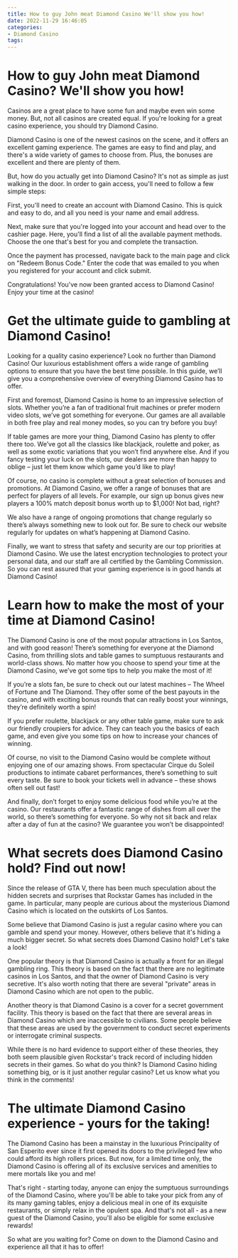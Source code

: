 ```yaml
---
title: How to guy John meat Diamond Casino We'll show you how!
date: 2022-11-29 16:46:05
categories:
- Diamond Casino
tags:
---
```



#  How to guy John meat Diamond Casino? We'll show you how!

Casinos are a great place to have some fun and maybe even win some money. But, not all casinos are created equal. If you're looking for a great casino experience, you should try Diamond Casino.

Diamond Casino is one of the newest casinos on the scene, and it offers an excellent gaming experience. The games are easy to find and play, and there's a wide variety of games to choose from. Plus, the bonuses are excellent and there are plenty of them.

But, how do you actually get into Diamond Casino? It's not as simple as just walking in the door. In order to gain access, you'll need to follow a few simple steps:

First, you'll need to create an account with Diamond Casino. This is quick and easy to do, and all you need is your name and email address.

Next, make sure that you're logged into your account and head over to the cashier page. Here, you'll find a list of all the available payment methods. Choose the one that's best for you and complete the transaction.

Once the payment has processed, navigate back to the main page and click on "Redeem Bonus Code." Enter the code that was emailed to you when you registered for your account and click submit.

 Congratulations! You've now been granted access to Diamond Casino! Enjoy your time at the casino!

#  Get the ultimate guide to gambling at Diamond Casino!

Looking for a quality casino experience? Look no further than Diamond Casino! Our luxurious establishment offers a wide range of gambling options to ensure that you have the best time possible. In this guide, we’ll give you a comprehensive overview of everything Diamond Casino has to offer.

First and foremost, Diamond Casino is home to an impressive selection of slots. Whether you’re a fan of traditional fruit machines or prefer modern video slots, we’ve got something for everyone. Our games are all available in both free play and real money modes, so you can try before you buy!

If table games are more your thing, Diamond Casino has plenty to offer there too. We’ve got all the classics like blackjack, roulette and poker, as well as some exotic variations that you won’t find anywhere else. And if you fancy testing your luck on the slots, our dealers are more than happy to oblige – just let them know which game you’d like to play!

Of course, no casino is complete without a great selection of bonuses and promotions. At Diamond Casino, we offer a range of bonuses that are perfect for players of all levels. For example, our sign up bonus gives new players a 100% match deposit bonus worth up to $1,000! Not bad, right?

We also have a range of ongoing promotions that change regularly so there’s always something new to look out for. Be sure to check our website regularly for updates on what’s happening at Diamond Casino.

Finally, we want to stress that safety and security are our top priorities at Diamond Casino. We use the latest encryption technologies to protect your personal data, and our staff are all certified by the Gambling Commission. So you can rest assured that your gaming experience is in good hands at Diamond Casino!

#  Learn how to make the most of your time at Diamond Casino!

The Diamond Casino is one of the most popular attractions in Los Santos, and with good reason! There’s something for everyone at the Diamond Casino, from thrilling slots and table games to sumptuous restaurants and world-class shows. No matter how you choose to spend your time at the Diamond Casino, we’ve got some tips to help you make the most of it!

If you’re a slots fan, be sure to check out our latest machines – The Wheel of Fortune and The Diamond. They offer some of the best payouts in the casino, and with exciting bonus rounds that can really boost your winnings, they’re definitely worth a spin!

If you prefer roulette, blackjack or any other table game, make sure to ask our friendly croupiers for advice. They can teach you the basics of each game, and even give you some tips on how to increase your chances of winning.

Of course, no visit to the Diamond Casino would be complete without enjoying one of our amazing shows. From spectacular Cirque du Soleil productions to intimate cabaret performances, there’s something to suit every taste. Be sure to book your tickets well in advance – these shows often sell out fast!

And finally, don’t forget to enjoy some delicious food while you’re at the casino. Our restaurants offer a fantastic range of dishes from all over the world, so there’s something for everyone. So why not sit back and relax after a day of fun at the casino? We guarantee you won’t be disappointed!

#  What secrets does Diamond Casino hold? Find out now!

Since the release of GTA V, there has been much speculation about the hidden secrets and surprises that Rockstar Games has included in the game. In particular, many people are curious about the mysterious Diamond Casino which is located on the outskirts of Los Santos.

Some believe that Diamond Casino is just a regular casino where you can gamble and spend your money. However, others believe that it's hiding a much bigger secret. So what secrets does Diamond Casino hold? Let's take a look!

One popular theory is that Diamond Casino is actually a front for an illegal gambling ring. This theory is based on the fact that there are no legitimate casinos in Los Santos, and that the owner of Diamond Casino is very secretive. It's also worth noting that there are several "private" areas in Diamond Casino which are not open to the public.

Another theory is that Diamond Casino is a cover for a secret government facility. This theory is based on the fact that there are several areas in Diamond Casino which are inaccessible to civilians. Some people believe that these areas are used by the government to conduct secret experiments or interrogate criminal suspects.

While there is no hard evidence to support either of these theories, they both seem plausible given Rockstar's track record of including hidden secrets in their games. So what do you think? Is Diamond Casino hiding something big, or is it just another regular casino? Let us know what you think in the comments!

#  The ultimate Diamond Casino experience - yours for the taking!

The Diamond Casino has been a mainstay in the luxurious Principality of San Esperito ever since it first opened its doors to the privileged few who could afford its high rollers prices. But now, for a limited time only, the Diamond Casino is offering all of its exclusive services and amenities to mere mortals like you and me!

That's right - starting today, anyone can enjoy the sumptuous surroundings of the Diamond Casino, where you'll be able to take your pick from any of its many gaming tables, enjoy a delicious meal in one of its exquisite restaurants, or simply relax in the opulent spa. And that's not all - as a new guest of the Diamond Casino, you'll also be eligible for some exclusive rewards!

So what are you waiting for? Come on down to the Diamond Casino and experience all that it has to offer!
